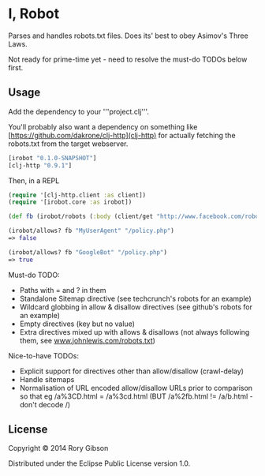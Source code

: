 # I, Robot

Parses and handles robots.txt files.
Does its' best to obey Asimov's Three Laws.

Not ready for prime-time yet - need to resolve the must-do TODOs below first.

## Usage

Add the dependency to your '''project.clj'''.

You'll probably also want a dependency on something like [https://github.com/dakrone/clj-http](clj-http) for actually fetching the robots.txt from the target webserver.

```clojure
[irobot "0.1.0-SNAPSHOT"]
[clj-http "0.9.1"]
```


Then, in a REPL

```clojure
(require '[clj-http.client :as client])
(require '[irobot.core :as irobot])

(def fb (irobot/robots (:body (client/get "http://www.facebook.com/robots.txt"))))

(irobot/allows? fb "MyUserAgent" "/policy.php")
=> false

(irobot/allows? fb "GoogleBot" "/policy.php")
=> true

```

Must-do TODO:
+ Paths with = and ? in them
+ Standalone Sitemap directive (see techcrunch's robots for an example)
+ Wildcard globbing in allow & disallow directives (see github's robots for an example)
+ Empty directives (key but no value)
+ Extra directives mixed up with allows & disallows (not always following them, see www.johnlewis.com/robots.txt)

Nice-to-have TODOs:
+ Explicit support for directives other than allow/disallow (crawl-delay)
+ Handle sitemaps
+ Normalisation of URL encoded allow/disallow URLs prior to comparison so that eg  /a%3CD.html = /a%3cd.html (BUT /a%2fb.html != /a/b.html - don't decode /)

## License

Copyright © 2014 Rory Gibson

Distributed under the Eclipse Public License version 1.0.